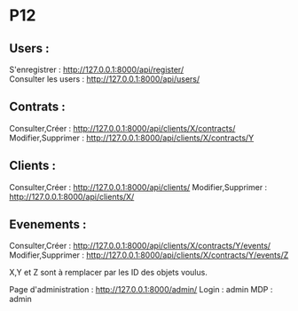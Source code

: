 # P12

## Users :

S'enregistrer : http://127.0.0.1:8000/api/register/ \
Consulter les users : http://127.0.0.1:8000/api/users/

## Contrats :

Consulter,Créer : http://127.0.0.1:8000/api/clients/X/contracts/
Modifier,Supprimer : http://127.0.0.1:8000/api/clients/X/contracts/Y

## Clients :

Consulter,Créer : http://127.0.0.1:8000/api/clients/
Modifier,Supprimer : http://127.0.0.1:8000/api/clients/X/

## Evenements :

Consulter,Créer : http://127.0.0.1:8000/api/clients/X/contracts/Y/events/
Modifier,Supprimer : http://127.0.0.1:8000/api/clients/X/contracts/Y/events/Z

X,Y et Z sont à remplacer par les ID des objets voulus.

Page d'administration : http://127.0.0.1:8000/admin/
Login : admin
MDP : admin

